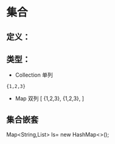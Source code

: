 # 集合
## 定义：


## 类型：
+ Collection  单列
```
{1,2,3}
```
+ Map 双列
[
    {1,2,3},
    {1,2,3},
]


## 集合嵌套

Map<String,List<String>> ls= new HashMap<>();

